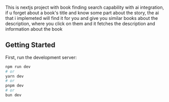 This is nextjs project with book finding search capability with ai integration, if u forget about a book's title and know some part about the story, the ai that i implemeted will find it for you and give you similar books about the description, where you click on them and it fetches the description and information about the book

## Getting Started

First, run the development server:

```bash
npm run dev
# or
yarn dev
# or
pnpm dev
# or
bun dev
```
